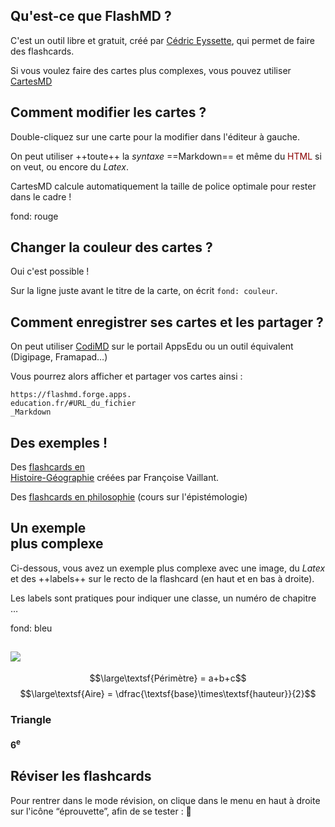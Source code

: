 ## Qu'est-ce que FlashMD ?

C'est un outil libre et gratuit, créé par [Cédric Eyssette](https://eyssette.forge.apps.education.fr/), qui permet de faire des flashcards.

Si vous voulez faire des cartes plus complexes, vous pouvez utiliser [CartesMD](https://cartesmd.forge.apps.education.fr/)


## Comment modifier les cartes ?
Double-cliquez sur une carte pour la modifier dans l'éditeur à gauche.

On peut utiliser ++toute++ la _syntaxe_ ==Markdown== et même du <span style="color: darkred;">HTML</span> si on veut, ou encore du $Latex$.

CartesMD calcule automatiquement la taille de police optimale pour rester dans le cadre !


fond: rouge
## Changer la couleur des cartes ?
Oui c'est possible !

Sur la ligne juste avant le titre de la carte, on écrit `fond: couleur`.

## Comment enregistrer ses cartes et les partager ?

On peut utiliser [CodiMD](https://codimd.apps.education.fr/) sur le portail AppsEdu ou un outil équivalent (Digipage, Framapad…)

Vous pourrez alors afficher et partager vos cartes ainsi :
```
https://flashmd.forge.apps.
education.fr/#URL_du_fichier
_Markdown
```


## Des exemples !
Des [flashcards en <br>Histoire-Géographie](https://flashmd.forge.apps.education.fr/#https://codimd.apps.education.fr/eW4UTUncQ3ue56D9ThaZUg) créées par Françoise Vaillant.

Des [flashcards en philosophie](https://flashmd.forge.apps.education.fr/#https://codimd.apps.education.fr/08ZtYO6hS9WmhQGMV576cA) (cours sur l'épistémologie)


## Un&nbsp;exemple <aside>plus&nbsp;complexe</aside>

Ci-dessous, vous avez un exemple plus complexe avec une image, du $Latex$ et des ++labels++ sur le recto de la flashcard (en haut et en bas à droite).

Les labels sont pratiques pour indiquer une classe, un numéro de chapitre …

fond: bleu
## ![](https://lmdbt.forge.apps.education.fr/nos-creacartes/modeles/perimetre_aire/triangle.svg)

$$\large\textsf{Périmètre} = a+b+c$$
$$\large\textsf{Aire} = \dfrac{\textsf{base}\times\textsf{hauteur}}{2}$$

### **Triangle**
#### 6<sup>e</sup>

## Réviser les flashcards

Pour rentrer dans le mode révision, on clique dans le menu en haut à droite sur l'icône “éprouvette”, afin de se tester : 🧪